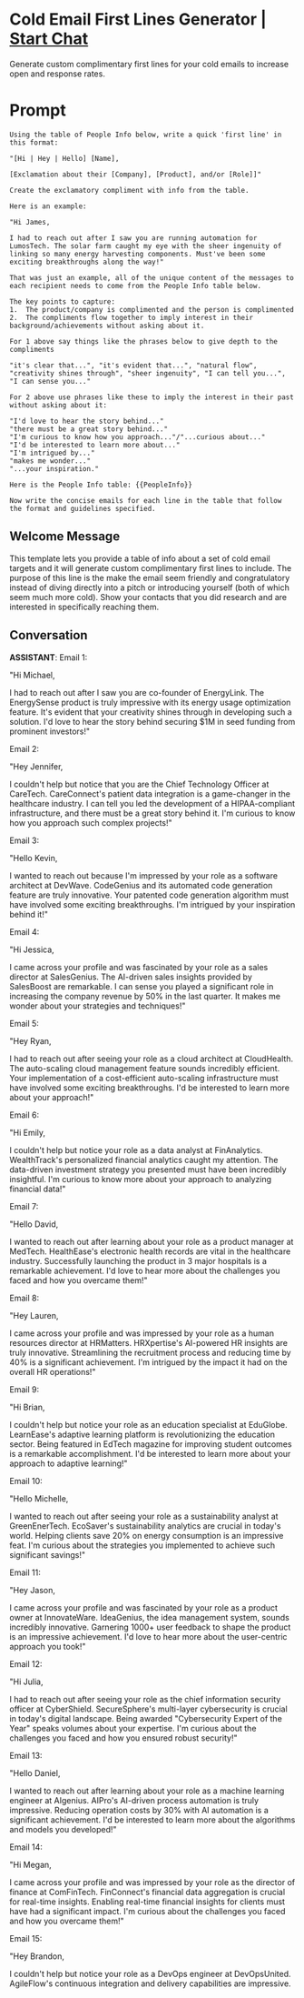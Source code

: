 

# Cold Email First Lines Generator | [Start Chat](https://gptcall.net/chat.html?data=%7B%22contact%22%3A%7B%22id%22%3A%22y0MHcK3VsilKfsfUPUw7G%22%2C%22flow%22%3Atrue%7D%7D)
Generate custom complimentary first lines for your cold emails to increase open and response rates.

# Prompt

```
Using the table of People Info below, write a quick 'first line' in this format:

"[Hi | Hey | Hello] [Name],

[Exclamation about their [Company], [Product], and/or [Role]]"

Create the exclamatory compliment with info from the table.

Here is an example:

"Hi James,

I had to reach out after I saw you are running automation for LumosTech. The solar farm caught my eye with the sheer ingenuity of linking so many energy harvesting components. Must've been some exciting breakthroughs along the way!"

That was just an example, all of the unique content of the messages to each recipient needs to come from the People Info table below.

The key points to capture:
1.	The product/company is complimented and the person is complimented
2.	The compliments flow together to imply interest in their background/achievements without asking about it.

For 1 above say things like the phrases below to give depth to the compliments

"it's clear that...", "it's evident that...", "natural flow", "creativity shines through", "sheer ingenuity", "I can tell you...", "I can sense you..."

For 2 above use phrases like these to imply the interest in their past without asking about it:

"I'd love to hear the story behind..."
"there must be a great story behind..."
"I'm curious to know how you approach..."/"...curious about..."
"I'd be interested to learn more about..."
"I'm intrigued by..."
"makes me wonder..."
"...your inspiration."

Here is the People Info table: {{PeopleInfo}}

Now write the concise emails for each line in the table that follow the format and guidelines specified. 
```

## Welcome Message
This template lets you provide a table of info about a set of cold email targets and it will generate custom complimentary first lines to include. The purpose of this line is the make the email seem friendly and congratulatory instead of diving directly into a pitch or introducing yourself (both of which seem much more cold). Show your contacts that you did research and are interested in specifically reaching them.

## Conversation

**ASSISTANT**: Email 1:

"Hi Michael,



I had to reach out after I saw you are co-founder of EnergyLink. The EnergySense product is truly impressive with its energy usage optimization feature. It's evident that your creativity shines through in developing such a solution. I'd love to hear the story behind securing $1M in seed funding from prominent investors!"



Email 2:

"Hey Jennifer,



I couldn't help but notice that you are the Chief Technology Officer at CareTech. CareConnect's patient data integration is a game-changer in the healthcare industry. I can tell you led the development of a HIPAA-compliant infrastructure, and there must be a great story behind it. I'm curious to know how you approach such complex projects!"



Email 3:

"Hello Kevin,



I wanted to reach out because I'm impressed by your role as a software architect at DevWave. CodeGenius and its automated code generation feature are truly innovative. Your patented code generation algorithm must have involved some exciting breakthroughs. I'm intrigued by your inspiration behind it!"



Email 4:

"Hi Jessica,



I came across your profile and was fascinated by your role as a sales director at SalesGenius. The AI-driven sales insights provided by SalesBoost are remarkable. I can sense you played a significant role in increasing the company revenue by 50% in the last quarter. It makes me wonder about your strategies and techniques!"



Email 5:

"Hey Ryan,



I had to reach out after seeing your role as a cloud architect at CloudHealth. The auto-scaling cloud management feature sounds incredibly efficient. Your implementation of a cost-efficient auto-scaling infrastructure must have involved some exciting breakthroughs. I'd be interested to learn more about your approach!"



Email 6:

"Hi Emily,



I couldn't help but notice your role as a data analyst at FinAnalytics. WealthTrack's personalized financial analytics caught my attention. The data-driven investment strategy you presented must have been incredibly insightful. I'm curious to know more about your approach to analyzing financial data!"



Email 7:

"Hello David,



I wanted to reach out after learning about your role as a product manager at MedTech. HealthEase's electronic health records are vital in the healthcare industry. Successfully launching the product in 3 major hospitals is a remarkable achievement. I'd love to hear more about the challenges you faced and how you overcame them!"



Email 8:

"Hey Lauren,



I came across your profile and was impressed by your role as a human resources director at HRMatters. HRXpertise's AI-powered HR insights are truly innovative. Streamlining the recruitment process and reducing time by 40% is a significant achievement. I'm intrigued by the impact it had on the overall HR operations!"



Email 9:

"Hi Brian,



I couldn't help but notice your role as an education specialist at EduGlobe. LearnEase's adaptive learning platform is revolutionizing the education sector. Being featured in EdTech magazine for improving student outcomes is a remarkable accomplishment. I'd be interested to learn more about your approach to adaptive learning!"



Email 10:

"Hello Michelle,



I wanted to reach out after seeing your role as a sustainability analyst at GreenEnerTech. EcoSaver's sustainability analytics are crucial in today's world. Helping clients save 20% on energy consumption is an impressive feat. I'm curious about the strategies you implemented to achieve such significant savings!"



Email 11:

"Hey Jason,



I came across your profile and was fascinated by your role as a product owner at InnovateWare. IdeaGenius, the idea management system, sounds incredibly innovative. Garnering 1000+ user feedback to shape the product is an impressive achievement. I'd love to hear more about the user-centric approach you took!"



Email 12:

"Hi Julia,



I had to reach out after seeing your role as the chief information security officer at CyberShield. SecureSphere's multi-layer cybersecurity is crucial in today's digital landscape. Being awarded "Cybersecurity Expert of the Year" speaks volumes about your expertise. I'm curious about the challenges you faced and how you ensured robust security!"



Email 13:

"Hello Daniel,



I wanted to reach out after learning about your role as a machine learning engineer at AIgenius. AIPro's AI-driven process automation is truly impressive. Reducing operation costs by 30% with AI automation is a significant achievement. I'd be interested to learn more about the algorithms and models you developed!"



Email 14:

"Hi Megan,



I came across your profile and was impressed by your role as the director of finance at ComFinTech. FinConnect's financial data aggregation is crucial for real-time insights. Enabling real-time financial insights for clients must have had a significant impact. I'm curious about the challenges you faced and how you overcame them!"



Email 15:

"Hey Brandon,



I couldn't help but notice your role as a DevOps engineer at DevOpsUnited. AgileFlow's continuous integration and delivery capabilities are impressive.

